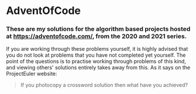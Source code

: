 # AdventOfCode

### These are my solutions for the algorithm based projects hosted at https://adventofcode.com/, from the 2020 and 2021 series.

If you are working through these problems yourself, it is highly advised that you do not look at problems that you have not completed yet yourself. The point of the questions is to practise working through problems of this kind, and viewing others' solutions entirely takes away from this. As it says on the ProjectEuler website:
> If you photocopy a crossword solution then what have you achieved?
